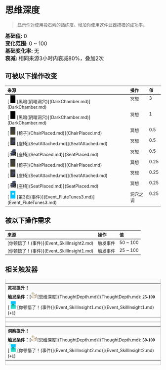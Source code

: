 # 思维深度  
> 显示你对使用投石索的熟练度。增加你使用这件武器捕猎的成功率。  
  
<div style="font-size:1.2em"><b>基础值: </b> 0 </div>  
<div style="font-size:1.2em"><b>变化范围: </b> 0 ~ 100 </div>  
<div style="font-size:1.2em"><b>基础变化率: </b> 无 </div>  
<div style="font-size:1.2em"><b>衰减: </b>相同来源<font data-toggle="tooltip" data-placement="top" title="12TP">3小时</font>内衰减80%，叠加2次 </div>  
  
## 可被以下操作改变  
<table class="table table-bordered" data-toggle="table"  ><thead style=""><tr ><th  style="text-align:left;vertical-align:top;"  >来源</th><th  style="text-align:left;vertical-align:top;"  >操作</th><th  style="text-align:left;vertical-align:top;"  data-sortable="true"  >值</th></tr></thead><tr ><td  style="text-align:left;vertical-align:top;"  >[<div style="width:25px;display:inline-block;text-align:center"><img decoding="async" src="Sprite/Darkness.png" href="a.md" style="max-width:25px;max-height:25px;"></div>[黑暗(阴暗洞穴)](DarkChamber.md)](DarkChamber.md)</td><td  style="text-align:left;vertical-align:top;"  >冥想</td><td  style="text-align:left;vertical-align:top;"  >3</td></tr><tr ><td  style="text-align:left;vertical-align:top;"  >[<div style="width:25px;display:inline-block;text-align:center"><img decoding="async" src="Sprite/Darkness.png" href="a.md" style="max-width:25px;max-height:25px;"></div>[黑暗(阴暗洞穴)](DarkChamber.md)](DarkChamber.md)</td><td  style="text-align:left;vertical-align:top;"  >冥想</td><td  style="text-align:left;vertical-align:top;"  >1</td></tr><tr ><td  style="text-align:left;vertical-align:top;"  >[<div style="width:25px;display:inline-block;text-align:center"><img decoding="async" src="Sprite/Chair.png" href="a.md" style="max-width:25px;max-height:25px;"></div>[椅子](ChairPlaced.md)](ChairPlaced.md)</td><td  style="text-align:left;vertical-align:top;"  >冥想</td><td  style="text-align:left;vertical-align:top;"  >0.5</td></tr><tr ><td  style="text-align:left;vertical-align:top;"  >[<div style="width:25px;display:inline-block;text-align:center"><img decoding="async" src="Sprite/SeatAttached.png" href="a.md" style="max-width:25px;max-height:25px;"></div>[座椅](SeatAttached.md)](SeatAttached.md)</td><td  style="text-align:left;vertical-align:top;"  >冥想</td><td  style="text-align:left;vertical-align:top;"  >0.5</td></tr><tr ><td  style="text-align:left;vertical-align:top;"  >[<div style="width:25px;display:inline-block;text-align:center"><img decoding="async" src="Sprite/SeatDetached.png" href="a.md" style="max-width:25px;max-height:25px;"></div>[座椅](SeatPlaced.md)](SeatPlaced.md)</td><td  style="text-align:left;vertical-align:top;"  >冥想</td><td  style="text-align:left;vertical-align:top;"  >0.5</td></tr><tr ><td  style="text-align:left;vertical-align:top;"  >[<div style="width:25px;display:inline-block;text-align:center"><img decoding="async" src="Sprite/Chair.png" href="a.md" style="max-width:25px;max-height:25px;"></div>[椅子](ChairPlaced.md)](ChairPlaced.md)</td><td  style="text-align:left;vertical-align:top;"  >冥想</td><td  style="text-align:left;vertical-align:top;"  >0.25</td></tr><tr ><td  style="text-align:left;vertical-align:top;"  >[<div style="width:25px;display:inline-block;text-align:center"><img decoding="async" src="Sprite/SeatAttached.png" href="a.md" style="max-width:25px;max-height:25px;"></div>[座椅](SeatAttached.md)](SeatAttached.md)</td><td  style="text-align:left;vertical-align:top;"  >冥想</td><td  style="text-align:left;vertical-align:top;"  >0.25</td></tr><tr ><td  style="text-align:left;vertical-align:top;"  >[<div style="width:25px;display:inline-block;text-align:center"><img decoding="async" src="Sprite/SeatDetached.png" href="a.md" style="max-width:25px;max-height:25px;"></div>[座椅](SeatPlaced.md)](SeatPlaced.md)</td><td  style="text-align:left;vertical-align:top;"  >冥想</td><td  style="text-align:left;vertical-align:top;"  >0.25</td></tr><tr ><td  style="text-align:left;vertical-align:top;"  >[<div style="width:25px;display:inline-block;text-align:center"><img decoding="async" src="Sprite/WeatherClear_Full.png" href="a.md" style="max-width:25px;max-height:25px;"></div>[第3页(事件)](Event_FluteTunes3.md)](Event_FluteTunes3.md)</td><td  style="text-align:left;vertical-align:top;"  >洞穴之调</td><td  style="text-align:left;vertical-align:top;"  >0.25</td></tr></tbody></table>  
  
  
## 被以下操作需求  
<table class="table table-bordered" data-toggle="table"  ><thead style=""><tr ><th  style="text-align:left;vertical-align:top;"  >来源</th><th  style="text-align:left;vertical-align:top;"  >操作</th><th  style="text-align:left;vertical-align:top;"  data-sortable="true"  >值</th></tr></thead><tr ><td  style="text-align:left;vertical-align:top;"  >[你顿悟了！(事件)](Event_SkillInsight2.md)</td><td  style="text-align:left;vertical-align:top;"  >触发事件</td><td  style="text-align:left;vertical-align:top;"  >50 ~ 100</td></tr><tr ><td  style="text-align:left;vertical-align:top;"  >[你顿悟了！(事件)](Event_SkillInsight1.md)</td><td  style="text-align:left;vertical-align:top;"  >触发事件</td><td  style="text-align:left;vertical-align:top;"  >25 ~ 100</td></tr></tbody></table>  
  
  
## 相关触发器  
<div style="border:1px solid #BBB"><table><tr style="background-color:#F8F8F8"><td><b>灵视提升！</b></td></tr><tr><td><b>触发条件：</b>[<div style="width:20px;display:inline-block;text-align:center"><img decoding="async" src="Sprite/Sling.png" href="a.md" style="max-width:20px;max-height:20px;"></div>[思维深度](ThoughtDepth.md)](ThoughtDepth.md): <span style="font-family:ui-monospace"><b>25-100</b></span></td></tr><tr><td>[<div style="width:25px;display:inline-block;text-align:center"><img decoding="async" src="Sprite/BigIsland.png" href="a.md" style="max-width:25px;max-height:25px;"></div>[你顿悟了！(事件)](Event_SkillInsight1.md)](Event_SkillInsight1.md)(<span style="font-family:ui-monospace"><b>+1</b></span>)</td></tr></table></div>  
<div style="border:1px solid #BBB"><table><tr style="background-color:#F8F8F8"><td><b>洞察提升！</b></td></tr><tr><td><b>触发条件：</b>[<div style="width:20px;display:inline-block;text-align:center"><img decoding="async" src="Sprite/Sling.png" href="a.md" style="max-width:20px;max-height:20px;"></div>[思维深度](ThoughtDepth.md)](ThoughtDepth.md): <span style="font-family:ui-monospace"><b>50-100</b></span></td></tr><tr><td>[<div style="width:25px;display:inline-block;text-align:center"><img decoding="async" src="Sprite/BigIsland.png" href="a.md" style="max-width:25px;max-height:25px;"></div>[你顿悟了！(事件)](Event_SkillInsight2.md)](Event_SkillInsight2.md)(<span style="font-family:ui-monospace"><b>+1</b></span>)</td></tr></table></div>  


<script>document.title="思维深度 - 卡牌生存百科 Card Survival Wiki";</script>